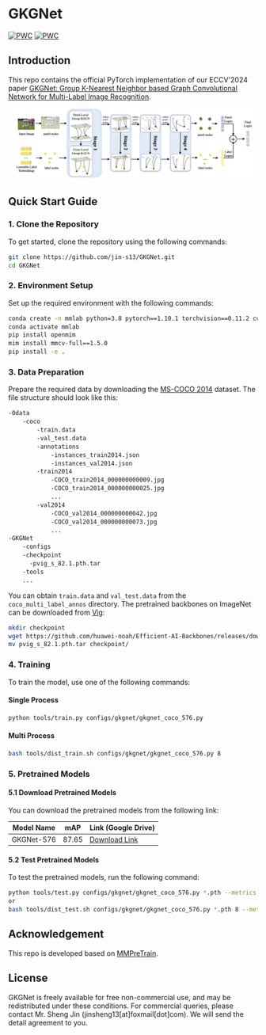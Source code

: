 # GKGNet
[![PWC](https://img.shields.io/endpoint.svg?url=https://paperswithcode.com/badge/gkgnet-group-k-nearest-neighbor-based-graph/multi-label-classification-on-pascal-voc-2007)](https://paperswithcode.com/sota/multi-label-classification-on-pascal-voc-2007?p=gkgnet-group-k-nearest-neighbor-based-graph)
[![PWC](https://img.shields.io/endpoint.svg?url=https://paperswithcode.com/badge/gkgnet-group-k-nearest-neighbor-based-graph/multi-label-classification-on-ms-coco)](https://paperswithcode.com/sota/multi-label-classification-on-ms-coco?p=gkgnet-group-k-nearest-neighbor-based-graph)
## Introduction

This repo contains the official PyTorch implementation of our ECCV'2024 paper
[GKGNet: Group K-Nearest Neighbor based Graph Convolutional Network for Multi-Label Image Recognition](https://arxiv.org/abs/2308.14378).

<div align="center"><img src="assets/arch.png" width="800"></div>


## Quick Start Guide

### 1. Clone the Repository
To get started, clone the repository using the following commands:
```sh
git clone https://github.com/jin-s13/GKGNet.git
cd GKGNet
```

### 2. Environment Setup
Set up the required environment with the following commands:
```sh
conda create -n mmlab python=3.8 pytorch==1.10.1 torchvision==0.11.2 cudatoolkit=11.3 -c pytorch -y
conda activate mmlab
pip install openmim
mim install mmcv-full==1.5.0
pip install -e .
```

### 3. Data Preparation
Prepare the required data by downloading the [MS-COCO 2014](https://cocodataset.org/#download) dataset. The file structure should look like this:
```sh
-0data
    -coco
        -train.data
        -val_test.data
        -annotations
            -instances_train2014.json
            -instances_val2014.json
        -train2014
            -COCO_train2014_000000000009.jpg
            -COCO_train2014_000000000025.jpg
            ...
        -val2014
            -COCO_val2014_000000000042.jpg
            -COCO_val2014_000000000073.jpg
            ...
-GKGNet
    -configs
    -checkpoint
      -pvig_s_82.1.pth.tar
    -tools
    ...
```
You can obtain `train.data` and `val_test.data` from the `coco_multi_label_annos` directory. The pretrained backbones on ImageNet can be downloaded from [Vig](https://github.com/huawei-noah/Efficient-AI-Backbones/releases/download/pyramid-vig/pvig_s_82.1.pth.tar):
```sh
mkdir checkpoint
wget https://github.com/huawei-noah/Efficient-AI-Backbones/releases/download/pyramid-vig/pvig_s_82.1.pth.tar
mv pvig_s_82.1.pth.tar checkpoint/
```

### 4. Training
To train the model, use one of the following commands:

#### Single Process
```sh
python tools/train.py configs/gkgnet/gkgnet_coco_576.py
```

#### Multi Process
```sh
bash tools/dist_train.sh configs/gkgnet/gkgnet_coco_576.py 8
```

### 5. Pretrained Models

#### 5.1 Download Pretrained Models
You can download the pretrained models from the following link:

| Model Name   | mAP  | Link (Google Drive)  | 
| -------------| ---- | ---------------------| 
| GKGNet-576   | 87.65| [Download Link](https://drive.google.com/file/d/1TB_UqqFvpQ2bvy_qau0aKP6GoK9Xlix_/view?usp=share_link) |

#### 5.2 Test Pretrained Models
To test the pretrained models, run the following command:
```sh
python tools/test.py configs/gkgnet/gkgnet_coco_576.py *.pth --metrics mAP
or
bash tools/dist_test.sh configs/gkgnet/gkgnet_coco_576.py *.pth 8 --metrics mAP

```



## Acknowledgement
This repo is developed based on [MMPreTrain](https://github.com/open-mmlab/mmpretrain). 



## License
GKGNet is freely available for free non-commercial use, and may be redistributed under these conditions. For commercial queries, please contact Mr. Sheng Jin (jinsheng13[at]foxmail[dot]com). We will send the detail agreement to you.

